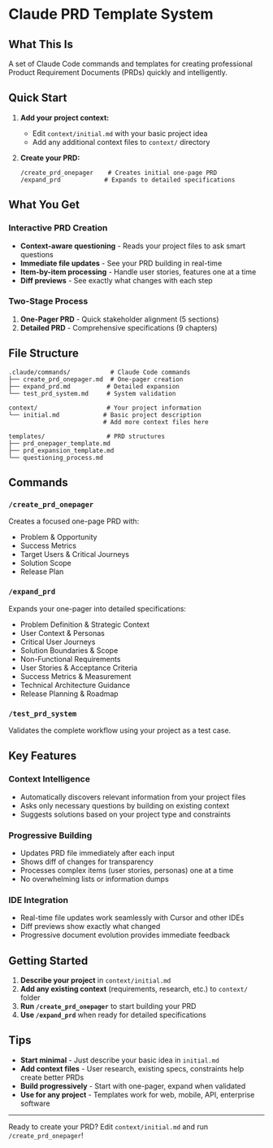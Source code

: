 # Claude PRD Template System

## What This Is

A set of Claude Code commands and templates for creating professional Product Requirement Documents (PRDs) quickly and intelligently.

## Quick Start

1. **Add your project context:**
   - Edit `context/initial.md` with your basic project idea
   - Add any additional context files to `context/` directory

2. **Create your PRD:**
   ```
   /create_prd_onepager    # Creates initial one-page PRD
   /expand_prd            # Expands to detailed specifications
   ```

## What You Get

### Interactive PRD Creation
- **Context-aware questioning** - Reads your project files to ask smart questions
- **Immediate file updates** - See your PRD building in real-time
- **Item-by-item processing** - Handle user stories, features one at a time
- **Diff previews** - See exactly what changes with each step

### Two-Stage Process
1. **One-Pager PRD** - Quick stakeholder alignment (5 sections)
2. **Detailed PRD** - Comprehensive specifications (9 chapters)

## File Structure

```
.claude/commands/           # Claude Code commands
├── create_prd_onepager.md  # One-pager creation
├── expand_prd.md          # Detailed expansion  
└── test_prd_system.md     # System validation

context/                   # Your project information
└── initial.md            # Basic project description
                          # Add more context files here

templates/                 # PRD structures
├── prd_onepager_template.md
├── prd_expansion_template.md
└── questioning_process.md
```

## Commands

### `/create_prd_onepager`
Creates a focused one-page PRD with:
- Problem & Opportunity
- Success Metrics  
- Target Users & Critical Journeys
- Solution Scope
- Release Plan

### `/expand_prd`
Expands your one-pager into detailed specifications:
- Problem Definition & Strategic Context
- User Context & Personas
- Critical User Journeys
- Solution Boundaries & Scope
- Non-Functional Requirements
- User Stories & Acceptance Criteria
- Success Metrics & Measurement
- Technical Architecture Guidance
- Release Planning & Roadmap

### `/test_prd_system`
Validates the complete workflow using your project as a test case.

## Key Features

### Context Intelligence
- Automatically discovers relevant information from your project files
- Asks only necessary questions by building on existing context
- Suggests solutions based on your project type and constraints

### Progressive Building
- Updates PRD file immediately after each input
- Shows diff of changes for transparency
- Processes complex items (user stories, personas) one at a time
- No overwhelming lists or information dumps

### IDE Integration
- Real-time file updates work seamlessly with Cursor and other IDEs
- Diff previews show exactly what changed
- Progressive document evolution provides immediate feedback

## Getting Started

1. **Describe your project** in `context/initial.md`
2. **Add any existing context** (requirements, research, etc.) to `context/` folder
3. **Run `/create_prd_onepager`** to start building your PRD
4. **Use `/expand_prd`** when ready for detailed specifications

## Tips

- **Start minimal** - Just describe your basic idea in `initial.md`
- **Add context files** - User research, existing specs, constraints help create better PRDs
- **Build progressively** - Start with one-pager, expand when validated
- **Use for any project** - Templates work for web, mobile, API, enterprise software

---

Ready to create your PRD? Edit `context/initial.md` and run `/create_prd_onepager`!